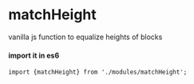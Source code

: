 # matchHeight
vanilla js function to equalize heights of blocks

#### import it in es6
```
import {matchHeight} from './modules/matchHeight';
```